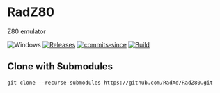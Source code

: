 # RadZ80
Z80 emulator

![Windows](https://img.shields.io/badge/platform-Windows-blue.svg)
[![Releases](https://img.shields.io/github/release/RadAd/RadZ80.svg)](https://github.com/RadAd/RadZ80/releases/latest)
[![commits-since](https://img.shields.io/github/commits-since/RadAd/RadZ80/latest.svg)](commits/master)
[![Build](https://img.shields.io/appveyor/ci/RadAd/RadZ80.svg)](https://ci.appveyor.com/project/RadAd/RadZ80)

## Clone with Submodules

```
git clone --recurse-submodules https://github.com/RadAd/RadZ80.git
```
